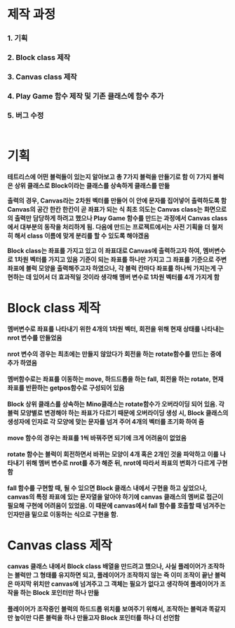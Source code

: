 # 제작 과정
<h3>
1. 기획 <br/><br/>
2. Block class 제작 <br/><br/>
3. Canvas class 제작 <br/><br/>
4. Play Game 함수 제작 및 기존 클래스에 함수 추가 <br/><br/>
5. 버그 수정 <br/><br/>
</h3>

# 기획
__테트리스에 어떤 블럭들이 있는지 알아보고 총 7가지 블럭을 만들기로 함
이 7가지 블럭은 상위 클래스로 Block이라는 클래스를 상속하게 클래스를 만듦__

__출력의 경우, Canvas라는 2차원 벡터를 만들어 이 안에 문자를 집어넣어 출력하도록 함
Canvas의 공간 한칸 한칸이 곧 좌표가 되는 식
최초 의도는 Canvas class는 화면으로의 출력만 담당하게 하려고 했으나 Play Game 함수를 만드는 과정에서
Canvas class에서 대부분의 동작을 처리하게 됨.
다음에 만드는 프로젝트에서는 사전 기획을 더 철저히 해서 class 이름에 맞게 분리를 할 수 있도록 해야겠음__

__Block class는 좌표를 가지고 있고 이 좌표대로 Canvas에 출력하고자 하여, 멤버변수로 1차원 벡터를 가지고 있음
기준이 되는 좌표를 하나만 가지고 그 좌표를 기준으로 주변 좌표에 블럭 모양을 출력해주고자 하였으나,
각 블럭 칸마다 좌표를 하나씩 가지는게 구현하는 데 있어서 더 효과적일 것이라 생각해 멤버 변수로 1차원 벡터를 4개 가지게 함__

# Block class 제작

__멤버변수로 좌표를 나타내기 위한 4개의 1차원 벡터, 회전을 위해 현재 상태를 나타내는 nrot 변수를 만들었음 <br/><br/>
nrot 변수의 경우는 최초에는 만들지 않았다가 회전을 하는 rotate함수를 만드는 중에 추가 하였음<br/><br/>
멤버함수로는 좌표를 이동하는 move, 하드드롭을 하는 fall, 회전을 하는 rotate, 현재 좌표를 반환하는 getpos함수로 구성되어 있음<br/><br/>
Block 상위 클래스를 상속하는 Mino클래스는 rotate함수가 오버라이딩 되어 있음. 각 블럭 모양별로 변경해야 하는 좌표가 다르기 때문에 오버라이딩
생성 시, Block 클래스의 생성자에 인자로 각 모양에 맞는 문자를 넘겨 주어 4개의 벡터를 초기화 하여 줌<br/><br/>
move 함수의 경우는 좌표를 1씩 바꿔주면 되기에 크게 어려움이 없었음<br/><br/>
rotate 함수는 블럭이 회전하면서 바뀌는 모양이 4개 혹은 2개인 것을 파악하고 이를 나타내기 위해 멤버 변수로 nrot를 추가 해준 뒤, nrot에 따라서
좌표의 변화가 다르게 구현함<br/><br/>
fall 함수를 구현할 때, 될 수 있으면 Block 클래스 내에서 구현을 하고 싶었으나, canvas의 특정 좌표에 있는 문자열을 알아야 하기에 canvas 클래스의 멤버로
접근이 필요해 구현에 어려움이 있었음. 이 때문에 canvas에서 fall 함수를 호출할 때 넘겨주는 인자만큼 밑으로 이동하는 식으로 구현을 함.__ 

# Canvas class 제작

__canvas 클래스 내에서 Block class 배열을 만드려고 했으나, 사실 플레이어가 조작하는 블럭만 그 형태를 유지하면 되고, 플레이어가 조작하지 않는 즉 이미
조작이 끝난 블럭은 마지막 위치만 canvas에 넘겨주고 그 객체는 필요가 없다고 생각하여 플레이어가 조작을 하는 Block 포인터만 하나 만듦<br/><br/>
플레이어가 조작중인 블럭의 하드드롭 위치를 보여주기 위해서, 조작하는 블럭과 똑같지만 높이만 다른 블럭을 하나 만들고자 Block 포인터를 하나 더 선언함__
